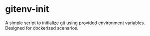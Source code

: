 # gitenv-init
A simple script to initialize git using provided environment variables. Designed for dockerized scenarios.
